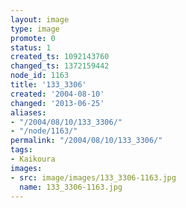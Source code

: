 ```yaml
---
layout: image
type: image
promote: 0
status: 1
created_ts: 1092143760
changed_ts: 1372159442
node_id: 1163
title: '133_3306'
created: '2004-08-10'
changed: '2013-06-25'
aliases:
- "/2004/08/10/133_3306/"
- "/node/1163/"
permalink: "/2004/08/10/133_3306/"
tags:
- Kaikoura
images:
- src: image/images/133_3306-1163.jpg
  name: 133_3306-1163.jpg
---
```


